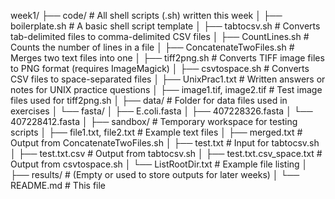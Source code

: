 week1/
├── code/ # All shell scripts (.sh) written this week
│ ├── boilerplate.sh # A basic shell script template
│ ├── tabtocsv.sh # Converts tab-delimited files to comma-delimited CSV files
│ ├── CountLines.sh # Counts the number of lines in a file
│ ├── ConcatenateTwoFiles.sh # Merges two text files into one
│ ├── tiff2png.sh # Converts TIFF image files to PNG format (requires ImageMagick)
│ ├── csvtospace.sh # Converts CSV files to space-separated files
│ ├── UnixPrac1.txt # Written answers or notes for UNIX practice questions
│ ├── image1.tif, image2.tif # Test image files used for tiff2png.sh
│
├── data/ # Folder for data files used in exercises
│ └── fasta/
│ ├── E.coli.fasta
│ ├── 407228326.fasta
│ └── 407228412.fasta
│
├── sandbox/ # Temporary workspace for testing scripts
│ ├── file1.txt, file2.txt # Example text files
│ ├── merged.txt # Output from ConcatenateTwoFiles.sh
│ ├── test.txt # Input for tabtocsv.sh
│ ├── test.txt.csv # Output from tabtocsv.sh
│ ├── test.txt.csv_space.txt # Output from csvtospace.sh
│ └── ListRootDir.txt # Example file listing
│
├── results/ # (Empty or used to store outputs for later weeks)
│
└── README.md # This file